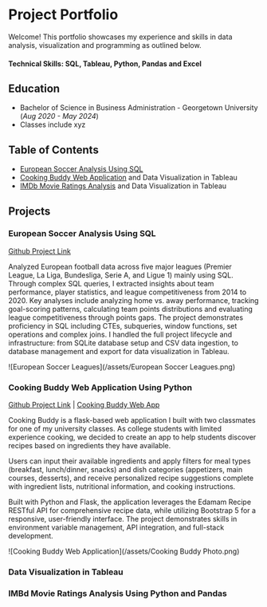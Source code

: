 # Project Portfolio
Welcome! This portfolio showcases my experience and skills in data analysis, visualization and programming as outlined below. 

#### Technical Skills: SQL, Tableau, Python, Pandas and Excel

## Education 
- Bachelor of Science in Business Administration - Georgetown University (_Aug 2020 - May 2024_)
- Classes include xyz

## Table of Contents
- [European Soccer Analysis Using SQL](#european-soccer-analysis-using-sql)
- [Cooking Buddy Web Application](#cooking-buddy-web-application-using-python) and Data Visualization in Tableau
- [IMDb Movie Ratings Analysis](#imdb-movie-ratings-analysis-using-python-and-pandas) and Data Visualization in Tableau

## Projects 
### European Soccer Analysis Using SQL
[Github Project Link](https://github.com/Zaki978/European-Soccer-SQL-Data-Project)

Analyzed European football data across five major leagues (Premier League, La Liga, Bundesliga, Serie A, and Ligue 1) mainly using SQL. Through complex SQL queries, I extracted insights about team performance, player statistics, and league competitiveness from 2014 to 2020. Key analyses include analyzing home vs. away performance, tracking goal-scoring patterns, calculating team points distributions and evaluating league competitiveness through points gaps. The project demonstrates proficiency in SQL including CTEs, subqueries, window functions, set operations and complex joins. I handled the full project lifecycle and infrastructure: from SQLite database setup and CSV data ingestion, to database management and export for data visualization in Tableau.

![European Soccer Leagues](/assets/European Soccer Leagues.png)


### Cooking Buddy Web Application Using Python

[Github Project Link](https://github.com/Zaki978/recipefinder-final) | [Cooking Buddy Web App](https://cooking-buddy.onrender.com)

Cooking Buddy is a flask-based web application I built with two classmates for one of my university classes. As college students with limited experience cooking, we decided to create an app to help students discover recipes based on ingredients they have available.  

Users can input their available ingredients and apply filters for meal types (breakfast, lunch/dinner, snacks) and dish categories (appetizers, main courses, desserts), and receive personalized recipe suggestions complete with ingredient lists, nutritional information, and cooking instructions.

Built with Python and Flask, the application leverages the Edamam Recipe RESTful API for comprehensive recipe data, while utilizing Bootstrap 5 for a responsive, user-friendly interface. The project demonstrates skills in environment variable management, API integration, and full-stack development. 

![Cooking Buddy Web Application](/assets/Cooking Buddy Photo.png)


### Data Visualization in Tableau


### IMBd Movie Ratings Analysis Using Python and Pandas
